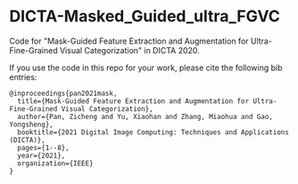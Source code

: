 # DICTA-Masked_Guided_ultra_FGVC
Code for "Mask-Guided Feature Extraction and Augmentation
for Ultra-Fine-Grained Visual Categorization" in DICTA 2020.

If you use the code in this repo for your work, please cite the following bib entries:

```
@inproceedings{pan2021mask,
  title={Mask-Guided Feature Extraction and Augmentation for Ultra-Fine-Grained Visual Categorization},
  author={Pan, Zicheng and Yu, Xiaohan and Zhang, Miaohua and Gao, Yongsheng},
  booktitle={2021 Digital Image Computing: Techniques and Applications (DICTA)},
  pages={1--8},
  year={2021},
  organization={IEEE}
}
```
